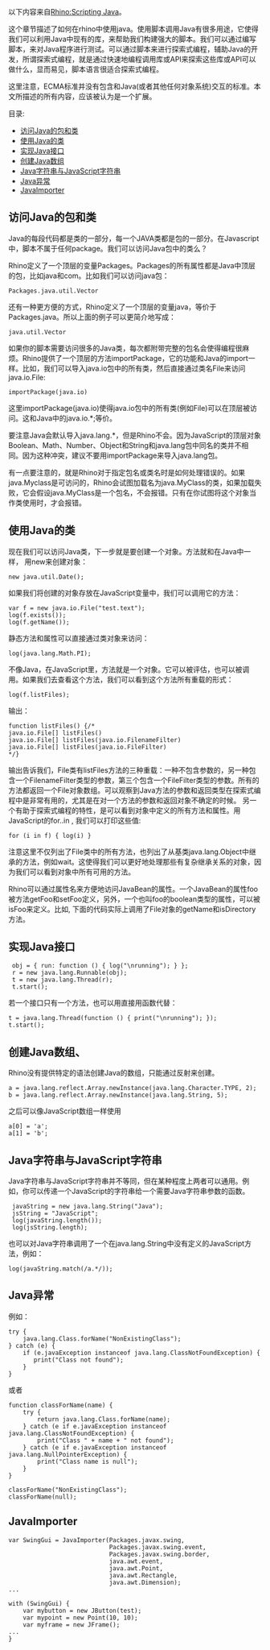 以下内容来自[Rhino:Scripting Java](https://developer.mozilla.org/zh-CN/docs/Mozilla/Projects/Rhino/Scripting_Java)。

这个章节描述了如何在rhino中使用java。使用脚本调用Java有很多用途，它使得我们可以利用Java中现有的库，来帮助我们构建强大的脚本。我们可以通过编写脚本，来对Java程序进行测试。可以通过脚本来进行探索式编程，辅助Java的开发，所谓探索式编程，就是通过快速地编程调用库或API来探索这些库或API可以做什么，显而易见，脚本语言很适合探索式编程。

这里注意，ECMA标准并没有包含和Java(或者其他任何对象系统)交互的标准。本文所描述的所有内容，应该被认为是一个扩展。

目录:
* [访问Java的包和类](#访问Java的包和类)
* [使用Java的类](#使用Java的类)
* [实现Java接口](#实现Java接口)
* [创建Java数组](#创建Java数组)
* [Java字符串与JavaScript字符串](#Java字符串与JavaScript字符串)
* [Java异常](#Java异常)
* [JavaImporter](#JavaImporter)

## 访问Java的包和类

Java的每段代码都是类的一部分，每一个JAVA类都是包的一部分。在Javascript中，脚本不属于任何package。我们可以访问Java包中的类么？

Rhino定义了一个顶层的变量Packages。Packages的所有属性都是Java中顶层的包，比如java和com。比如我们可以访问java包：
```
Packages.java.util.Vector
```
还有一种更方便的方式，Rhino定义了一个顶层的变量java，等价于Packages.java。所以上面的例子可以更简介地写成：
```
java.util.Vector
```
如果你的脚本需要访问很多的Java类，每次都附带完整的包名会使得编程很麻烦。Rhino提供了一个顶层的方法importPackage，它的功能和Java的import一样。比如，我们可以导入java.io包中的所有类，然后直接通过类名File来访问java.io.File:
```
importPackage(java.io)
```
这里importPackage(java.io)使得java.io包中的所有类(例如File)可以在顶层被访问。这和Java中的java.io.*;等价。

要注意Java会默认导入java.lang.*，但是Rhino不会。因为JavaScript的顶层对象Boolean、Math、Number、Object和String和java.lang包中同名的类并不相同。因为这种冲突，建议不要用importPackage来导入java.lang包。

有一点要注意的，就是Rhino对于指定包名或类名时是如何处理错误的。如果java.Myclass是可访问的，Rhino会试图加载名为java.MyClass的类，如果加载失败，它会假设java.MyClass是一个包名，不会报错。只有在你试图将这个对象当作类使用时，才会报错。

## 使用Java的类

现在我们可以访问Java类，下一步就是要创建一个对象。方法就和在Java中一样， 用new来创建对象：
```
new java.util.Date();
```
如果我们将创建的对象存放在JavaScript变量中，我们可以调用它的方法：
```
var f = new java.io.File("test.text");
log(f.exists());
log(f.getName());
```
静态方法和属性可以直接通过类对象来访问：
```
log(java.lang.Math.PI);
```
不像Java，在JavaScript里，方法就是一个对象。它可以被评估，也可以被调用。如果我们去查看这个方法，我们可以看到这个方法所有重载的形式：
```
log(f.listFiles);
```
输出：
```
function listFiles() {/*
java.io.File[] listFiles()
java.io.File[] listFiles(java.io.FilenameFilter)
java.io.File[] listFiles(java.io.FileFilter)
*/}
```
输出告诉我们，File类有listFiles方法的三种重载：一种不包含参数的，另一种包含一个FilenameFilter类型的参数，第三个包含一个FileFilter类型的参数。所有的方法都返回一个File对象数组。可以观察到Java方法的参数和返回类型在探索式编程中是非常有用的，尤其是在对一个方法的参数和返回对象不确定的时候。
另一个有助于探索式编程的特性，是可以看到对象中定义的所有方法和属性。用JavaScript的for..in , 我们可以打印这些值:
```
for (i in f) { log(i) }
```
注意这里不仅列出了File类中的所有方法，也列出了从基类java.lang.Object中继承的方法，例如wait。这使得我们可以更好地处理那些有复杂继承关系的对象，因为我们可以看到对象中所有可用的方法。

Rhino可以通过属性名来方便地访问JavaBean的属性。一个JavaBean的属性foo被方法getFoo和setFoo定义，另外，一个也叫foo的boolean类型的属性，可以被isFoo来定义。比如, 下面的代码实际上调用了File对象的getName和isDirectory方法。

## 实现Java接口

```
 obj = { run: function () { log("\nrunning"); } };
 r = new java.lang.Runnable(obj);
 t = new java.lang.Thread(r);
 t.start();
```
若一个接口只有一个方法，也可以用直接用函数代替：
```
t = java.lang.Thread(function () { print("\nrunning"); });
t.start();
```

## 创建Java数组、

Rhino没有提供特定的语法创建Java的数组，只能通过反射来创建。
```
a = java.lang.reflect.Array.newInstance(java.lang.Character.TYPE, 2);
b = java.lang.reflect.Array.newInstance(java.lang.String, 5);
```
之后可以像JavaScript数组一样使用
```
a[0] = 'a';
a[1] = 'b';
```

## Java字符串与JavaScript字符串

Java字符串与JavaScript字符串并不等同，但在某种程度上两者可以通用。例如，你可以传递一个JavaScript的字符串给一个需要Java字符串参数的函数。
```
 javaString = new java.lang.String("Java");
 jsString = "JavaScript";
 log(javaString.length());
 log(jsString.length);
```
也可以对Java字符串调用了一个在java.lang.String中没有定义的JavaScript方法，例如：
```
log(javaString.match(/a.*/));
```

## Java异常

例如：
```
try { 
    java.lang.Class.forName("NonExistingClass"); 
} catch (e) {
    if (e.javaException instanceof java.lang.ClassNotFoundException) {
       print("Class not found");
    }
}
```
或者
```
function classForName(name) {
    try {
        return java.lang.Class.forName(name);
    } catch (e if e.javaException instanceof java.lang.ClassNotFoundException) {
        print("Class " + name + " not found");
    } catch (e if e.javaException instanceof java.lang.NullPointerException) {
        print("Class name is null");
    }
}

classForName("NonExistingClass");
classForName(null);
```

## JavaImporter 

```
var SwingGui = JavaImporter(Packages.javax.swing,
                            Packages.javax.swing.event,
                            Packages.javax.swing.border,
                            java.awt.event,
                            java.awt.Point,
                            java.awt.Rectangle,
                            java.awt.Dimension);
...

with (SwingGui) {
    var mybutton = new JButton(test);
    var mypoint = new Point(10, 10);
    var myframe = new JFrame();
...
}
```